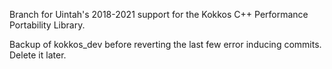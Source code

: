 Branch for Uintah's 2018-2021 support for the Kokkos C++ Performance Portability Library.

Backup of kokkos_dev before reverting the last few error inducing commits. Delete it later. 
